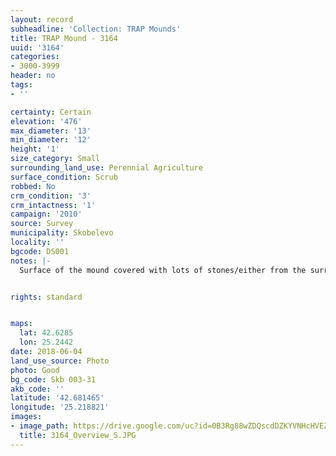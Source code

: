 ```yaml
---
layout: record
subheadline: 'Collection: TRAP Mounds'
title: TRAP Mound - 3164
uuid: '3164'
categories:
- 3000-3999
header: no
tags:
- ''

certainty: Certain
elevation: '476'
max_diameter: '13'
min_diameter: '12'
height: '1'
size_category: Small
surrounding_land_use: Perennial Agriculture
surface_condition: Scrub
robbed: No
crm_condition: '3'
crm_intactness: '1'
campaign: '2010'
source: Survey
municipality: Skobelevo
locality: ''
bgcode: DS001
notes: |-
  Surface of the mound covered with lots of stones/either from the surrounding pasture or from the mound.


rights: standard


maps:
  lat: 42.6285
  lon: 25.2442
date: 2018-06-04
land_use_source: Photo
photo: Good
bg_code: Skb 003-31
akb_code: ''
latitude: '42.681465'
longitude: '25.218821'
images:
- image_path: https://drive.google.com/uc?id=0B3Rg88wZDQscdDZKYVNHcHVEZE0
  title: 3164_Overview_S.JPG
---
```

